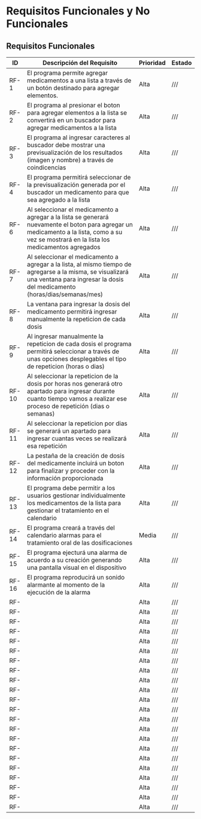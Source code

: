 # Requisitos Funcionales y No Funcionales

## Requisitos Funcionales

| ID   | Descripción del Requisito             | Prioridad | Estado |
| ---- | ------------------------------------ | --------- | ------ |
| RF-1 | El programa permite agregar medicamentos a una lista a través de un botón destinado para agregar elementos. | Alta | /// |
| RF-2 | El programa al presionar el boton para agregar elementos a la lista se convertirá en un buscador para agregar medicamentos a la lista| Alta | /// |
| RF-3 | El programa al ingresar caracteres al buscador debe mostrar una previsualización de los resultados (imagen y nombre) a través de coindicencias| Alta | /// |
| RF-4 | El programa permitirá seleccionar de la previsualización generada por el buscador un medicamento para que sea agregado a la lista | Alta | /// |
| RF-6 | Al seleccionar el medicamento a agregar a la lista se generará nuevamente el boton para agregar un medicamento a la lista, como a su vez se mostrará en la lista los medicamentos agregados | Alta | /// |
| RF-7 | Al seleccionar el medicamento a agregar a la lista, al mismo tiempo de agregarse a la misma, se visualizará una ventana para ingresar la dosis del medicamento (horas/dias/semanas/mes) | Alta | /// |
| RF-8 | La ventana para ingresar la dosis del medicamento permitirá ingresar manualmente la repeticion de cada dosis | Alta | /// |
| RF-9 | Al ingresar manualmente la repeticion de cada dosis el programa permitirá seleccionar a través de unas opciones desplegables el tipo de repeticion (horas o dias) | Alta | /// |
| RF-10 | Al seleccionar la repeticion de la dosis por horas nos generará otro apartado para ingresar durante cuanto tiempo vamos a realizar ese proceso de repetición (dias o semanas)| Alta | /// |
| RF-11 | Al seleccionar la repeticion por dias se generará un apartado para ingresar cuantas veces se realizará esa repetición | Alta | /// |
| RF-12 | La pestaña de la creación de dosis del medicamente incluirá un boton para finalizar y proceder con la información proporcionada | Alta | /// |
| RF-13 | El programa debe permitir a los usuarios gestionar individualmente los medicamentos de la lista para gestionar el tratamiento en el calendario  | Alta | /// |
| RF-14 | El programa creará a través del calendario alarmas para el tratamiento oral de las dosificaciones | Media | /// |
| RF-15 | El programa ejecturá una alarma de acuerdo a su creación generando una pantalla visual en el dispositivo | Alta | /// |
| RF-16 | El programa reproducirá un sonido alarmante al momento de la ejecución de la alarma | Alta | /// |
| RF- |  | Alta | /// |
| RF- |  | Alta | /// |
| RF- |  | Alta | /// |
| RF- |  | Alta | /// |
| RF- |  | Alta | /// |
| RF- |  | Alta | /// |
| RF- |  | Alta | /// |
| RF- |  | Alta | /// |
| RF- |  | Alta | /// |
| RF- |  | Alta | /// |
| RF- |  | Alta | /// |
| RF- |  | Alta | /// |
| RF- |  | Alta | /// |
| RF- |  | Alta | /// |
| RF- |  | Alta | /// |
| RF- |  | Alta | /// |
| RF- |  | Alta | /// |
| RF- |  | Alta | /// |
| RF- |  | Alta | /// |
| RF- |  | Alta | /// |
| RF- |  | Alta | /// |
| RF- |  | Alta | /// |
